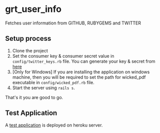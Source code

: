 grt_user_info
=============

Fetches user information from GITHUB, RUBYGEMS and TWITTER


## Setup process
 
1. Clone the project
2. Set the consumer key & consumer secret value in `config/twitter_keys.rb` file. You can generate your key & secret from [here](https://dev.twitter.com/apps)
3. [Only for Windows] If you are installing the application on windows machine, then you will be required to set the path for wicked_pdf executable in `config/wicked_pdf.rb` file.
4. Start the server using `rails s`.

That's it you are good to go.

## Test Application

A [test application](http://morning-fortress-1241.herokuapp.com) is deployed on heroku server.

